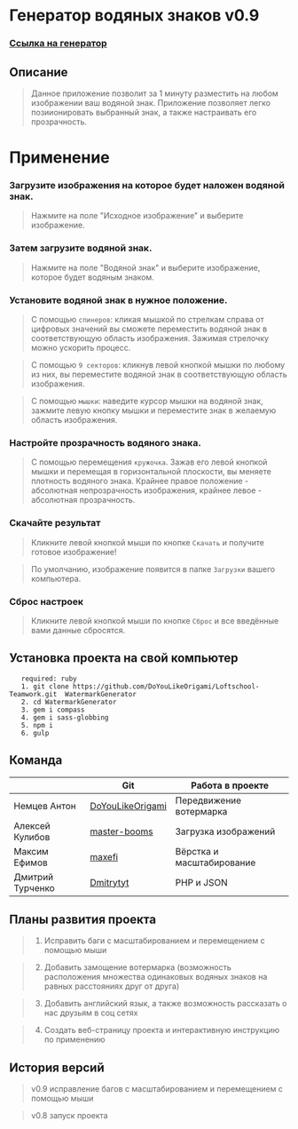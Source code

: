 # Генератор водяных знаков v0.9
### [Ссылка на генератор](http://vp3.demo-me.ru/ "Генератор водяных знаков") 

## Описание

> Данное приложение позволит за 1 минуту разместить на любом изображении ваш водяной знак.
> Приложение позволяет легко позиионировать выбранный знак, а также настраивать его прозрачность.

# Применение

### Загрузите изображения на которое будет наложен водяной знак.

> Нажмите на поле "Исходное изображение" и выберите изображение.

### Затем загрузите водяной знак.

> Нажмите на поле "Водяной знак" и выберите изображение, которое будет водяным знаком.

### Установите водяной знак в нужное положение.

> C помощью `спинеров`: кликая мышкой по стрелкам справа от цифровых значений вы сможете переместить водяной знак в соответствующую область изображения. Зажимая стрелочку можно ускорить процесс. 

> C помощью `9 секторов`: кликнув левой кнопкой мышки по любому из них, вы переместите водяной знак в соответствующую область изображения.

> С помощью `мышки`: наведите курсор мышки на водяной знак, зажмите левую кнопку мышки и переместите знак в желаемую область изображения.

### Настройте прозрачность водяного знака. 

> C помощью перемещения `кружочка`. Зажав его левой кнопкой мышки и перемещая в горизонтальной плоскости, вы меняете плотность водяного знака. Крайнее правое положение - абсолютная непрозрачность изображения, крайнее левое - абсолютная прозрачность.

### Скачайте результат 

> Кликните левой кнопкой мыши по кнопке `Скачать` и получите готовое изображение!

> По умолчанию, изображение появится в папке `Загрузки` вашего компьютера.    
    
### Сброс настроек

> Кликните левой кнопкой мыши по кнопке `Сброс` и все введённые вами данные сбросятся.

## Установка проекта на свой компьютер
```
   required: ruby
   1. git clone https://github.com/DoYouLikeOrigami/Loftschool-Teamwork.git  WatermarkGenerator
   2. cd WatermarkGenerator
   3. gem i compass
   4. gem i sass-globbing
   5. npm i
   6. gulp
```   

## Команда
|            | Git | Работа в проекте |
| ---------- | --- | ---------------- |
| Немцев Антон | [DoYouLikeOrigami](https://github.com/DoYouLikeOrigami) | Передвижение вотермарка | 
| Алексей Кулибов | [master-booms](https://github.com/master-booms) | Загрузка изображений |
| Максим Ефимов | [maxefi](https://github.com/maxefi) | Вёрстка и масштабирование |
| Дмитрий Турченко | [Dmitrytyt](https://github.com/Dmitrytyt) | PHP и JSON |

## Планы развития проекта

> 1. Исправить баги с масштабированием и перемещением с помощью мыши

> 2. Добавить замощение вотермарка 
> (возможность расположения множества одинаковых водяных знаков на равных расстояниях друг от друга)

> 3. Добавить английский язык, а также возможность рассказать о нас друзьям в соц сетях

> 4. Создать веб-страницу проекта и интерактивную инструкцию по применению

## История версий

> v0.9 исправление багов с масштабированием и перемещением с помощью мыши

> v0.8 запуск проекта
